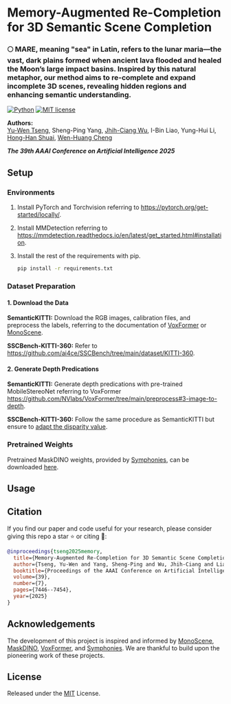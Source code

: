 
# Memory-Augmented Re-Completion for 3D Semantic Scene Completion

### 🌕 MARE, meaning "sea" in Latin, refers to the lunar maria—the vast, dark plains formed when ancient lava flooded and healed the Moon’s large impact basins. Inspired by this natural metaphor, our method aims to re-complete and expand incomplete 3D scenes, revealing hidden regions and enhancing semantic understanding.

[![Python](https://img.shields.io/badge/python-3.10-blue.svg)](https://www.python.org/downloads/release/python-310/)
[![MIT license](https://img.shields.io/badge/License-MIT-blue.svg)](https://lbesson.mit-license.org/)
<!-- [![arXiv](https://img.shields.io/badge/arXiv-2311.16090-red)](https://arxiv.org/abs/2409.06355)  -->

**Authors:** <br>
[Yu-Wen Tseng](https://ywtseng0226.github.io/),
Sheng-Ping Yang,
[Jhih-Ciang Wu](https://jhih-ciang.github.io/),
I-Bin Liao,
Yung-Hui Li,
[Hong-Han Shuai](https://basiclab.lab.nycu.edu.tw/),
[Wen-Huang Cheng](https://www.csie.ntu.edu.tw/~wenhuang/)

***The 39th AAAI Conference on Artificial Intelligence 2025***

## Setup
### Environments
1. Install PyTorch and Torchvision referring to https://pytorch.org/get-started/locally/.
2. Install MMDetection referring to https://mmdetection.readthedocs.io/en/latest/get_started.html#installation.
3. Install the rest of the requirements with pip.

    ```bash
    pip install -r requirements.txt
    ```

### Dataset Preparation

#### 1. Download the Data

**SemanticKITTI:** Download the RGB images, calibration files, and preprocess the labels, referring to the documentation of [VoxFormer](https://github.com/NVlabs/VoxFormer/blob/main/docs/prepare_dataset.md) or [MonoScene](https://github.com/astra-vision/MonoScene#semantickitti).

**SSCBench-KITTI-360:** Refer to https://github.com/ai4ce/SSCBench/tree/main/dataset/KITTI-360.

#### 2. Generate Depth Predications

**SemanticKITTI:** Generate depth predications with pre-trained MobileStereoNet referring to VoxFormer https://github.com/NVlabs/VoxFormer/tree/main/preprocess#3-image-to-depth.

**SSCBench-KITTI-360:** Follow the same procedure as SemanticKITTI but ensure to [adapt the disparity value](https://github.com/ai4ce/SSCBench/issues/8#issuecomment-1674607576).

### Pretrained Weights

Pretrained MaskDINO weights, provided by [Symphonies](https://github.com/hustvl/Symphonies), can be downloaded [here](https://github.com/hustvl/Symphonies/releases/download/v1.0/maskdino_r50_50e_300q_panoptic_pq53.0.pth).

## Usage
## Citation

If you find our paper and code useful for your research, please consider giving this repo a star :star: or citing :pencil::

```BibTeX
@inproceedings{tseng2025memory,
  title={Memory-Augmented Re-Completion for 3D Semantic Scene Completion},
  author={Tseng, Yu-Wen and Yang, Sheng-Ping and Wu, Jhih-Ciang and Liao, I-Bin and Li, Yung-Hui and Shuai, Hong-Han and Cheng, Wen-Huang},
  booktitle={Proceedings of the AAAI Conference on Artificial Intelligence},
  volume={39},
  number={7},
  pages={7446--7454},
  year={2025}
}
```

## Acknowledgements

The development of this project is inspired and informed by [MonoScene](https://github.com/astra-vision/MonoScene), [MaskDINO](https://github.com/IDEA-Research/MaskDINO), [VoxFormer](https://github.com/NVlabs/VoxFormer), and [Symphonies](https://github.com/hustvl/Symphonies). We are thankful to build upon the pioneering work of these projects.

## License

Released under the [MIT](LICENSE) License.
